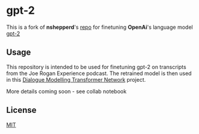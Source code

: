 # gpt-2
This is a fork of **nshepperd**'s [repo](https://github.com/nshepperd/gpt-2) for finetuning **OpenAi**'s language model [gpt-2](https://github.com/openai/gpt-2)

## Usage
This repository is intended to be used for finetuning gpt-2 on transcripts from the Joe Rogan Experience podcast. The retrained model is then used in this [Dialogue Modelling Transformer Network](https://github.com/clayajohnson/dialogue_modelling_transformer_network) project.

More details coming soon - see collab notebook

## License
[MIT](./LICENSE)
